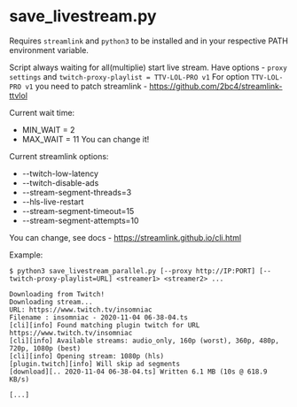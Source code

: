 # save_livestream.py

Requires `streamlink` and `python3` to be installed and in your respective PATH environment variable.

Script always waiting for all(multiplie) start live stream. Have options - `proxy settings` and `twitch-proxy-playlist = TTV-LOL-PRO v1`
For option `TTV-LOL-PRO v1` you need to patch streamlink - https://github.com/2bc4/streamlink-ttvlol

Current wait time:
* MIN_WAIT = 2
* MAX_WAIT = 11
You can change it!

Current streamlink options:
* --twitch-low-latency
* --twitch-disable-ads
* --stream-segment-threads=3
* --hls-live-restart
* --stream-segment-timeout=15
* --stream-segment-attempts=10

You can change, see docs - https://streamlink.github.io/cli.html 

Example:
```
$ python3 save_livestream_parallel.py [--proxy http://IP:PORT] [--twitch-proxy-playlist=URL] <streamer1> <streamer2> ...

Downloading from Twitch!
Downloading stream...
URL: https://www.twitch.tv/insomniac
Filename : insomniac - 2020-11-04 06-38-04.ts
[cli][info] Found matching plugin twitch for URL https://www.twitch.tv/insomniac
[cli][info] Available streams: audio_only, 160p (worst), 360p, 480p, 720p, 1080p (best)
[cli][info] Opening stream: 1080p (hls)
[plugin.twitch][info] Will skip ad segments
[download][.. 2020-11-04 06-38-04.ts] Written 6.1 MB (10s @ 618.9 KB/s)

[...]
```

